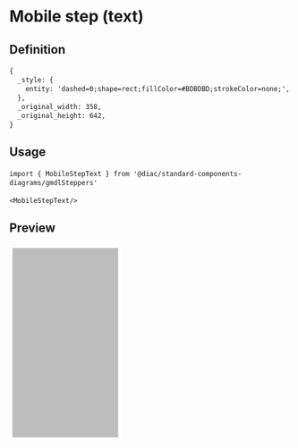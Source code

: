 # Mobile step (text)

## Definition

```
{
  _style: { 
    entity: 'dashed=0;shape=rect;fillColor=#BDBDBD;strokeColor=none;',
  },
  _original_width: 358,
  _original_height: 642,
}
```

## Usage

```
import { MobileStepText } from '@diac/standard-components-diagrams/gmdlSteppers'

<MobileStepText/>
```

## Preview

<img src="./mobile-step-text.png" width="200"/>
